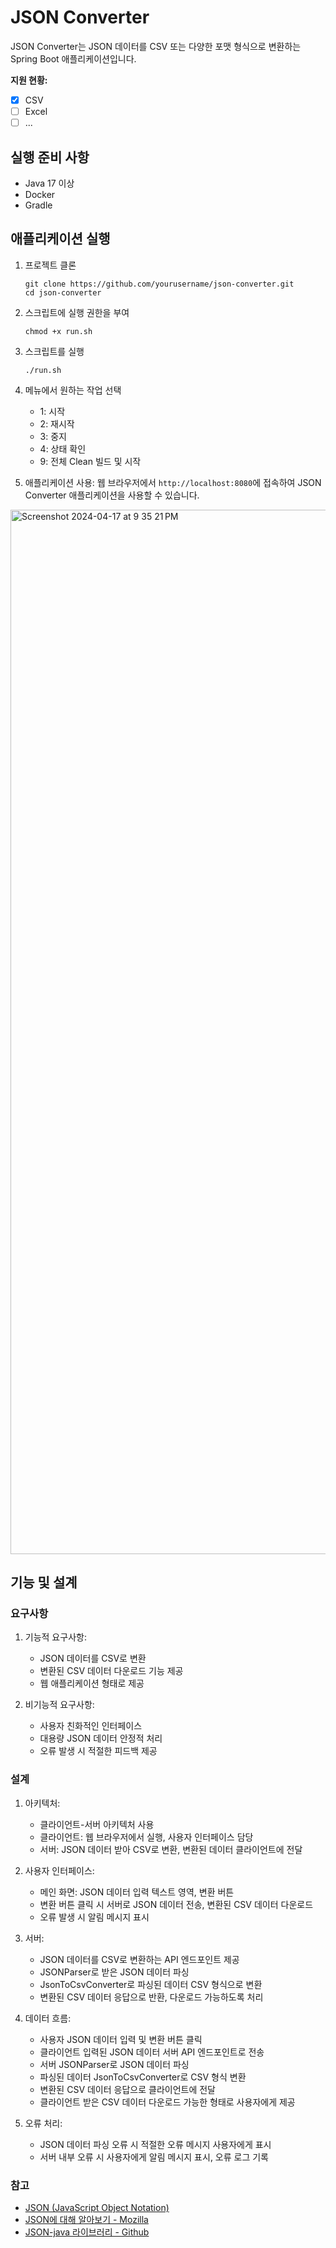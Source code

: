 # JSON Converter

JSON Converter는 JSON 데이터를 CSV 또는 다양한 포맷 형식으로 변환하는 Spring Boot 애플리케이션입니다.

**지원 현황:**
- [x] CSV
- [ ] Excel
- [ ] ...

## 실행 준비 사항

- Java 17 이상
- Docker
- Gradle

## 애플리케이션 실행

1. 프로젝트 클론
   ```
   git clone https://github.com/yourusername/json-converter.git
   cd json-converter
   ```

2. 스크립트에 실행 권한을 부여
   ```
   chmod +x run.sh
   ```

3. 스크립트를 실행
   ```
   ./run.sh
   ```

4. 메뉴에서 원하는 작업 선택
   - 1: 시작
   - 2: 재시작
   - 3: 중지
   - 4: 상태 확인
   - 9: 전체 Clean 빌드 및 시작

5. 애플리케이션 사용:
   웹 브라우저에서 `http://localhost:8080`에 접속하여 JSON Converter 애플리케이션을 사용할 수 있습니다.

<img width="1671" alt="Screenshot 2024-04-17 at 9 35 21 PM" src="https://github.com/dusrnth/json-converter/assets/59721293/366d40e3-11e9-4d58-9687-aa7e6169fdec">

## 기능 및 설계

### 요구사항

1. 기능적 요구사항:
   - JSON 데이터를 CSV로 변환
   - 변환된 CSV 데이터 다운로드 기능 제공
   - 웹 애플리케이션 형태로 제공

2. 비기능적 요구사항:
   - 사용자 친화적인 인터페이스
   - 대용량 JSON 데이터 안정적 처리
   - 오류 발생 시 적절한 피드백 제공

### 설계

1. 아키텍처:
   - 클라이언트-서버 아키텍처 사용
   - 클라이언트: 웹 브라우저에서 실행, 사용자 인터페이스 담당
   - 서버: JSON 데이터 받아 CSV로 변환, 변환된 데이터 클라이언트에 전달

2. 사용자 인터페이스:
   - 메인 화면: JSON 데이터 입력 텍스트 영역, 변환 버튼
   - 변환 버튼 클릭 시 서버로 JSON 데이터 전송, 변환된 CSV 데이터 다운로드
   - 오류 발생 시 알림 메시지 표시

3. 서버:
   - JSON 데이터를 CSV로 변환하는 API 엔드포인트 제공
   - JSONParser로 받은 JSON 데이터 파싱
   - JsonToCsvConverter로 파싱된 데이터 CSV 형식으로 변환
   - 변환된 CSV 데이터 응답으로 반환, 다운로드 가능하도록 처리

4. 데이터 흐름:
   - 사용자 JSON 데이터 입력 및 변환 버튼 클릭
   - 클라이언트 입력된 JSON 데이터 서버 API 엔드포인트로 전송
   - 서버 JSONParser로 JSON 데이터 파싱
   - 파싱된 데이터 JsonToCsvConverter로 CSV 형식 변환
   - 변환된 CSV 데이터 응답으로 클라이언트에 전달
   - 클라이언트 받은 CSV 데이터 다운로드 가능한 형태로 사용자에게 제공

5. 오류 처리:
   - JSON 데이터 파싱 오류 시 적절한 오류 메시지 사용자에게 표시
   - 서버 내부 오류 시 사용자에게 알림 메시지 표시, 오류 로그 기록

### 참고

- [JSON (JavaScript Object Notation)](https://www.json.org/json-ko.html)
- [JSON에 대해 알아보기 - Mozilla ](https://developer.mozilla.org/ko/docs/Learn/JavaScript/Objects/JSON)
- [JSON-java 라이브러리 - Github](https://github.com/stleary/JSON-java)
